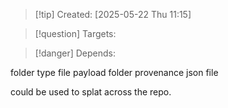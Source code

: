 
>[!tip] Created: [2025-05-22 Thu 11:15]

>[!question] Targets: 

>[!danger] Depends: 

folder
	type file
	 payload folder
	 provenance json file

could be used to splat across the repo.